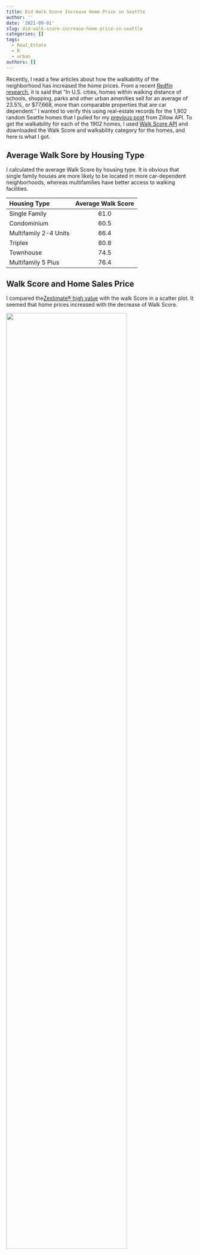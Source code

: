 ```yaml
---
title: Did Walk Score Increase Home Price in Seattle
author: ''
date: '2021-09-01'
slug: did-walk-score-increase-home-price-in-seattle
categories: []
tags:
  - Real_Estate
  - R
  - urban
authors: []
---
```




Recently, I read a few articles about how the walkability of the neighborhood has increased the home prices. From a recent [Redfin research](https://www.redfin.com/news/how-much-does-walkability-increase-home-values/), it is said that “In U.S. cities, homes within walking distance of schools, shopping, parks and other urban amenities sell for an average of 23.5%, or $77,668, more than comparable properties that are car dependent.” I wanted to verify this using real-estate records for the 1,902 random Seattle homes that I pulled for my [previous post](/post/historical-real-estate-trends-of-seattle-homes/) from Zillow API. To get the walkability for each of the 1902 homes, I used [Walk Score API](https://www.walkscore.com/how-it-works/) and downloaded the Walk Score and walkability category for the homes, and here is what I got.

## Average Walk Sore by Housing Type

I calculated the average Walk Score by housing type. It is obvious that single family houses are more likely to be located in more car-dependent neighborhoods, whereas multifamilies have better access to walking facilities.

| Housing Type    | Average Walk Score| 
| :---        |    :----:   |
| Single Family     | 61.0       |
| Condominium  | 60.5       | 
|Multifamily 2-4 Units     | 66.4  |
|Triplex | 80.8|
|Townhouse | 74.5|
|Multifamily 5 Plus | 76.4|



## Walk Score and Home Sales Price

I compared the[Zestimate® high value](https://www.zillow.com/) with the walk Score in a scatter plot. It seemed that home prices increased with the decrease of Walk Score. 

<img src="https://github.com/adventuremeng/website_img/blob/master/post/2021-09-01-seattle-walkscore-price/fotoprocess_Page_4.jpg?raw=true" alt="" width=80% title="Home Price and Score" />




Then, I plotted the Walk Score on the map, where we can see the existence of a lot of waterfront homes. These home locations typically have low walkability, and they have extraordinarily expensive prices. From the map we can also see that these places have better walkability: Queen Anne, Northwest Seattle, Wallingford, North Seattle, Central District, and Hillman City.

<img src="https://github.com/adventuremeng/website_img/blob/master/post/2021-09-01-seattle-walkscore-price/fotoprocess_Page_1.jpg?raw=true" alt="" width=600px title="All Home Score" />


As I gradually filtered the home prices from high to low, the slope of the regression line turned positive when homes were lower than 2 million dollars. It means that for homes with a reasonable price, the increase of Walk Score can increase the home price. 

<img src="https://github.com/adventuremeng/website_img/blob/master/post/2021-09-01-seattle-walkscore-price/fotoprocess_Page_6.jpg?raw=true" alt="" width=80% title="Home Price under 1_5M and Walk Score" />


Then, I plotted on the map the home price for homes under 1.5 million dollars. We can see that these places have less expensive homes: south of West Seattle Bridge, around the King County International Airport, Northwest Seattle, and North Seattle.

<img src="https://github.com/adventuremeng/website_img/blob/master/post/2021-09-01-seattle-walkscore-price/fotoprocess_Page_2.jpg?raw=true" alt="" width=600px title=" Home Price Selected" />


We can say that these places have relatively lower home prices and higher walkability: Northwest Seattle, Fairmount Park, and Columbia City.

<img src="https://github.com/adventuremeng/website_img/blob/master/post/2021-09-01-seattle-walkscore-price/fotoprocess_Page_3.jpg?raw=true" alt="" width=600px title="Home under 750k and over 70" />


## Walk Score and Year Home Built

The year the home was built was also part of the available information from [Zillow API ](https://www.zillow.com/).  When I plotted the year built and Walk Score in a scatter plot for all the homes, we can see that the younger the home, the less walkable the home’s location. 

<img src="https://github.com/adventuremeng/website_img/blob/master/post/2021-09-01-seattle-walkscore-price/fotoprocess_Page_7.jpg?raw=true" alt="" width=80% title="Year Built" />


However, I noticed that a huge amount of homes were built before 1965 that had low Walk Score. Then, I filtered the year built to be after 1965 and made the same scatter plot. 


<img src="https://github.com/adventuremeng/website_img/blob/master/post/2021-09-01-seattle-walkscore-price/fotoprocess_Page_6.jpg?raw=true" alt="" width=80% title="Year Built after 1965" />


Here, we can see that after 1965, newer homes are built in places with better walkabilities these years.








## Conclusion

Data can be deceptive. Without applying the reasonable filters, I would have concluded totally different results from this sample.

And yes, in Seattle, when not considering waterfront villas and antique homes, the walkability of the location can increase the home price, and newer homes are being built in more walkable locations.

##Notes and Data Source
Please note that there’s a data discrepancy issue in this study. Data from Zillow were downloaded in January 2020, and Data from Walk Score were downloaded in April 2021.

<br/><br/>

**Walk Score Disclaimer:**

https://www.walkscore.com/WA/Seattle

https://www.walkscore.com/how-it-works/





**Zillow Disclaimer**


© Zillow, Inc., 2006-2016. Use is subject to [Terms of Use](https://www.zillow.com/corp/Terms.htm)

[What's a Zestimate?](https://www.zillow.com/wikipages/What-is-a-Zestimate/)



